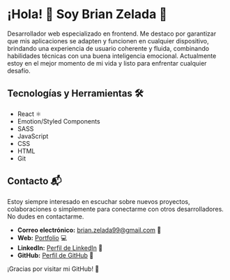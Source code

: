 # ¡Hola! 👋 Soy Brian Zelada 🚀

Desarrollador web especializado en frontend. Me destaco por garantizar que mis aplicaciones se adapten y funcionen en cualquier dispositivo, brindando una experiencia de usuario coherente y fluida, combinando habilidades técnicas con una buena inteligencia emocional. Actualmente estoy en el mejor momento de mi vida y listo para enfrentar cualquier desafío.

## Tecnologías y Herramientas 🛠️

- React ⚛️
- Emotion/Styled Components
- SASS
- JavaScript
- CSS
- HTML
- Git

## Contacto 📬

Estoy siempre interesado en escuchar sobre nuevos proyectos, colaboraciones o simplemente para conectarme con otros desarrolladores. No dudes en contactarme.

- **Correo electrónico:** brian.zelada99@gmail.com 📧
- **Web:** [Portfolio](https://brianzelada.vercel.app/) 💻
- **LinkedIn:** [Perfil de LinkedIn](https://www.linkedin.com/in/brianzelada/) 🔗
- **GitHub:** [Perfil de GitHub](https://github.com/ZBrian99) 🐙

¡Gracias por visitar mi GitHub! 🚀
